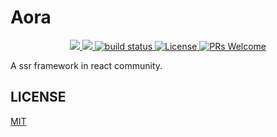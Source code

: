 # Aora

<p align="center">
  <a href="https://www.npmjs.com/package/aora" target="_blank">
    <img src="https://img.shields.io/npm/v/aora.svg" />
  </a>
  <a href="https://www.npmjs.com/package/aora" target="_blank">
    <img src="https://img.shields.io/npm/dm/aora.svg" />
  </a>
  <a href="https://github.com/aorajs/aora" target="_blank">
    <img src="https://github.com/aorajs/aora/workflows/CodeQL/badge.svg" alt="build status"  />
  </a>
  <a href="https://www.npmjs.com/package/nuxt3">
    <img src="https://badgen.net/npm/license/aora" alt="License">
  </a>
  <a href="https://github.com/aorajs/aora/pulls">
    <img src="https://img.shields.io/badge/PRs-welcome-brightgreen.svg" alt="PRs Welcome" />
  </a>
</p>

A ssr framework in react community.

## LICENSE

[MIT](./LICENSE)
